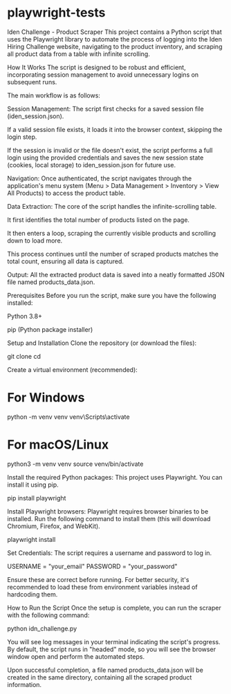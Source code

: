 # playwright-tests
Iden Challenge - Product Scraper
This project contains a Python script that uses the Playwright library to automate the process of logging into the Iden Hiring Challenge website, navigating to the product inventory, and scraping all product data from a table with infinite scrolling.

How It Works
The script is designed to be robust and efficient, incorporating session management to avoid unnecessary logins on subsequent runs.

The main workflow is as follows:

Session Management: The script first checks for a saved session file (iden_session.json).

If a valid session file exists, it loads it into the browser context, skipping the login step.

If the session is invalid or the file doesn't exist, the script performs a full login using the provided credentials and saves the new session state (cookies, local storage) to iden_session.json for future use.

Navigation: Once authenticated, the script navigates through the application's menu system (Menu > Data Management > Inventory > View All Products) to access the product table.

Data Extraction: The core of the script handles the infinite-scrolling table.

It first identifies the total number of products listed on the page.

It then enters a loop, scraping the currently visible products and scrolling down to load more.

This process continues until the number of scraped products matches the total count, ensuring all data is captured.

Output: All the extracted product data is saved into a neatly formatted JSON file named products_data.json.

Prerequisites
Before you run the script, make sure you have the following installed:

Python 3.8+

pip (Python package installer)

Setup and Installation
Clone the repository (or download the files):

git clone <your-repository-url>
cd <your-repository-name>

Create a virtual environment (recommended):

# For Windows
python -m venv venv
venv\Scripts\activate

# For macOS/Linux
python3 -m venv venv
source venv/bin/activate

Install the required Python packages:
This project uses Playwright. You can install it using pip.

pip install playwright

Install Playwright browsers:
Playwright requires browser binaries to be installed. Run the following command to install them (this will download Chromium, Firefox, and WebKit).

playwright install

Set Credentials:
The script requires a username and password to log in.

USERNAME = "your_email"
PASSWORD = "your_password"

Ensure these are correct before running. For better security, it's recommended to load these from environment variables instead of hardcoding them.

How to Run the Script
Once the setup is complete, you can run the scraper with the following command:

python idn_challenge.py

You will see log messages in your terminal indicating the script's progress. By default, the script runs in "headed" mode, so you will see the browser window open and perform the automated steps.

Upon successful completion, a file named products_data.json will be created in the same directory, containing all the scraped product information.

